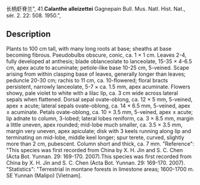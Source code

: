 长柄虾脊兰",
41.**Calanthe alleizettei** Gagnepain Bull. Mus. Natl. Hist. Nat., sér. 2. 22: 508. 1950.",

## Description
Plants to 100 cm tall, with many long roots at base; sheaths at base becoming fibrous. Pseudobulbs obscure, conic, ca. 1 × 1 cm. Leaves 2-4, fully developed at anthesis; blade oblanceolate to lanceolate, 15-35 × 4-6.5 cm, apex acute to acuminate; petiole-like base 10-25 cm, 5-veined. Scape arising from within clasping base of leaves, generally longer than leaves; peduncle 20-30 cm; rachis to 11 cm, ca. 10-flowered; floral bracts persistent, narrowly lanceolate, 5-7 × ca. 1.5 mm, apex acuminate. Flowers showy, pale violet to white with a lilac lip, ca. 3 cm wide across lateral sepals when flattened. Dorsal sepal ovate-oblong, ca. 12 × 5 mm, 5-veined, apex ± acute; lateral sepals ovate-oblong, ca. 14 × 6.5 mm, 5-veined, apex ± acuminate. Petals ovate-oblong, ca. 10 × 3.5 mm, 5-veined, apex ± acute; lip adnate to column, 3-lobed; lateral lobes reniform, ca. 3 × 8.5 mm, margin a little uneven, apex rounded; mid-lobe much smaller, ca. 3.5 × 3.5 mm, margin very uneven, apex apiculate; disk with 3 keels running along lip and terminating on mid-lobe, middle keel longer; spur terete, curved, slightly more than 2 cm, pubescent. Column short and thick, ca. 7 mm.
  "Reference": "This species was first recorded from China by X. H. Jin and S. C. Chen (Acta Bot. Yunnan. 29: 169-170. 2007).This species was first recorded from China by X. H. Jin and S. C. Chen (Acta Bot. Yunnan. 29: 169-170. 2007).
  "Statistics": "Terrestrial in montane forests in limestone areas; 1600-1700 m. SE Yunnan (Malipo) [Vietnam].
